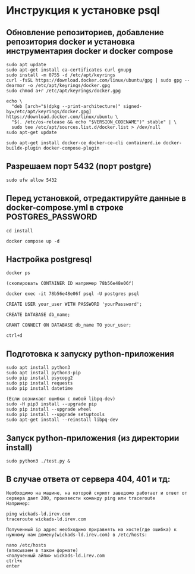 # Инструкция к установке psql

## Обновление репозиториев, добавление репозитория docker и установка инструментария docker и docker compose
```
sudo apt update
sudo apt-get install ca-certificates curl gnupg
sudo install -m 0755 -d /etc/apt/keyrings
curl -fsSL https://download.docker.com/linux/ubuntu/gpg | sudo gpg --dearmor -o /etc/apt/keyrings/docker.gpg
sudo chmod a+r /etc/apt/keyrings/docker.gpg

echo \
  "deb [arch="$(dpkg --print-architecture)" signed-by=/etc/apt/keyrings/docker.gpg] https://download.docker.com/linux/ubuntu \
  "$(. /etc/os-release && echo "$VERSION_CODENAME")" stable" | \
  sudo tee /etc/apt/sources.list.d/docker.list > /dev/null
sudo apt-get update

sudo apt-get install docker-ce docker-ce-cli containerd.io docker-buildx-plugin docker-compose-plugin
```

## Разрешаем порт 5432 (порт postgre)
```
sudo ufw allow 5432
```

## Перед установкой, отредактируйте данные в docker-compose.yml в строке POSTGRES_PASSWORD
```
cd install

docker compose up -d
```

## Настройка postgresql
```
docker ps

(скопировать CONTAINER ID например 78b56e48e06f)

docker exec -it 78b56e48e06f psql -U postgres psql

CREATE USER your_user WITH PASSWORD 'yourPassword';

CREATE DATABASE db_name;

GRANT CONNECT ON DATABASE db_name TO your_user;

ctrl+d
```

## Подготовка к запуску python-приложения

```
sudo apt install python3
sudo apt install python3-pip
sudo pip install psycopg2
sudo pip install requests
sudo pip install datetime

(Если возникают ошибки с либой libpq-dev)
sudo -H pip3 install --upgrade pip
sudo pip install --upgrade wheel
sudo pip install --upgrade setuptools
sudo apt-get install --reinstall libpq-dev
```

## Запуск python-приложения (из директории install)

```
sudo python3 ./test.py &
```
## В случае ответа от сервера 404, 401 и тд:
```
Необходимо на машине, на которой скрипт заведомо работает и ответ от сервера дает 200, произвести команду ping или traceroute
Например: 

ping wickads-ld.irev.com
traceroute wickads-ld.irev.com

Полученный ip адрес необходимо приравнять на хосте(где ошибка) к нужному нам домену(wickads-ld.irev.com) в /etc/hosts:

nano /etc/hosts
(вписываем в таком формате)
<полученный айпи> wickads-ld.irev.com
ctrl+x
enter
